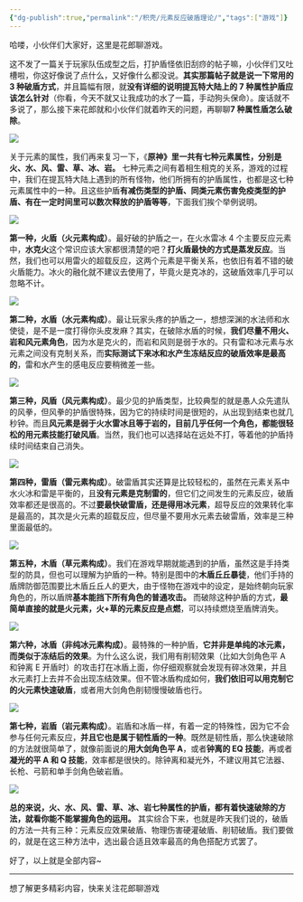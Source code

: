```yaml
---
{"dg-publish":true,"permalink":"/积壳/元素反应破盾理论/","tags":["游戏"]}
---
```


哈喽，小伙伴们大家好，这里是花郎聊游戏。

这不发了一篇关于玩家队伍成型之后，打护盾怪依旧刮痧的帖子嘛，小伙伴们又吐槽啦，你这好像说了点什么，又好像什么都没说。**其实那篇帖子就是说一下常用的 3 种破盾方式**，并且篇幅有限，就**没有详细的说明提瓦特大陆上的 7 种属性护盾应该怎么针对**（你看，今天不就又让我成功的水了一篇，手动狗头保命）。废话就不多说了，那么接下来花郎就和小伙伴们就着昨天的问题，再聊聊**7 种属性盾怎么破除**。

![](https://pic3.zhimg.com/v2-fb097999f94f51b24e74dc84d3b3afda_b.jpg)

关于元素的属性，我们再来复习一下，《**原神》里一共有七种元素属性，分别是火、水、风、雷、草、冰、岩。** 七种元素之间有着相生相克的关系，游戏的过程中，我们在提瓦特大陆上遇到的所有怪物，他们所拥有的护盾属性，也都是这七种元素属性中的一种。且这些护盾**有减伤类型的护盾、同类元素伤害免疫类型的护盾、有在一定时间里可以数次释放的护盾等等**，下面我们挨个举例说明。

![](https://pic4.zhimg.com/v2-5f414ee93ccd61e9fef170a6363a9477_b.jpg)

**第一种，火盾（火元素构成）**。最好破的护盾之一，在火水雷冰 4 个主要反应元素中，**水克火**这个常识应该大家都很清楚的吧？**打火盾最快的方式是蒸发反应**。当然，我们也可以用雷火的超载反应，这两个元素是平衡关系，也依旧有着不错的破火盾能力。冰火的融化就不建议去使用了，毕竟火是克冰的，这破盾效率几乎可以忽略不计。

![](https://pic1.zhimg.com/v2-645b3b95bf3cfd0fb5089f365da4b1d4_b.jpg)

**第二种，水盾（水元素构成）**。最让玩家头疼的护盾之一，想想深渊的水法师和水使徒，是不是一度打得你头皮发麻？其实，在破除水盾的时候，**我们尽量不用火、岩和风元素角色**，因为水是克火的，而岩和风则是弱于水的。只有雷和冰元素与水元素之间没有克制关系，而**实际测试下来冰和水产生冻结反应的破盾效率是最高的**，雷和水产生的感电反应要稍微差一些。

![](https://pic4.zhimg.com/v2-94b1ac0a2202e04be3e2975fb758995f_b.jpg)

**第三种，风盾（风元素构成）**。最少见的护盾类型，比较典型的就是愚人众先遣队的风拳，但风拳的护盾很特殊，因为它的持续时间是很短的，从出现到结束也就几秒钟。而且**风元素是弱于火水雷冰且等于岩的，目前几乎任何一个角色，都能很轻松的用元素技能打破风盾**。当然，我们也可以选择站在远处不打，等着他的护盾持续时间结束自己消失。

![](https://pic1.zhimg.com/v2-cf47b57c685c0da22d53451b01910eac_b.jpg)

**第四种，雷盾（雷元素构成）**。破雷盾其实还算是比较轻松的，虽然在元素关系中水火冰和雷是平衡的，且**没有元素是克制雷的**，但它们之间发生的元素反应，破盾效率都还是很高的。不过**要最快破雷盾，还是得用冰元素**，超导反应的效果转化率是最高的，其次是火元素的超载反应，但尽量不要用水元素去破雷盾，效率是三种里面最低的。

![](https://pic1.zhimg.com/v2-de90bdd6695255b63faa16043c2ce1c8_b.jpg)

**第五种，木盾（草元素构成）**。我们在游戏早期就能遇到的护盾，虽然这是手持类型的防具，但也可以理解为护盾的一种。特别是图中的**木盾丘丘暴徒**，他们手持的盾牌防御范围要比木盾丘丘人的更大，由于怪物在游戏中的设定，是始终朝向玩家角色的，所以盾牌**基本能挡下所有角色的普通攻击。** 而破除这种护盾的方式，**最简单直接的就是火元素，火+草的元素反应是点燃**，可以持续燃烧至盾牌消失。

![](https://pic1.zhimg.com/v2-3b3efda36347268158f942dd73aea8c8_b.jpg)

**第六种，冰盾（非纯冰元素构成）**。最特殊的一种护盾，**它并非是单纯的冰元素，而类似于冻结后的效果**。为什么这么说，我们用有削韧效果（比如大剑角色平 A 和钟离 E 开盾时）的攻击打在冰盾上面，你仔细观察就会发现有碎冰效果，并且水元素打上去并不会出现冻结效果。但不管冰盾构成如何，**我们依旧可以用克制它的火元素快速破盾**，或者用大剑角色削韧慢慢破盾也行。

![](https://pic1.zhimg.com/v2-6fb57e546806418490c6c8a85e4e42c4_b.jpg)

**第七种，岩盾（岩元素构成）**。岩盾和冰盾一样，有着一定的特殊性，因为它不会参与任何元素反应，**并且它也是属于韧性盾的一种**。既然是韧性盾，那么快速破除的方法就很简单了，就像前面说的**用大剑角色平 A**，或者**钟离的 EQ 技能**，再或者**凝光的平 A 和 Q 技能**，效率都是很快的。除钟离和凝光外，不建议用其它法器、长枪、弓箭和单手剑角色破岩盾。

![](https://pic2.zhimg.com/v2-780c02a0bd50bd42229348c7354e0fad_b.jpg)

**总的来说，火、水、风、雷、草、冰、岩七种属性的护盾，都有着快速破除的方法，就看你能不能掌握角色的运用。** 其实综合下来，也就是昨天我们说的，破盾的方法一共有三种：元素反应效果破盾、物理伤害硬灌破盾、削韧破盾。我们要做的，就是在这三种方法中，选出最合适且效率最高的角色搭配方式罢了。

好了，以上就是全部内容~

* * *

想了解更多精彩内容，快来关注花郎聊游戏
